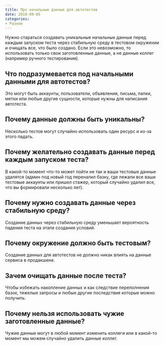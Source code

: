```yaml
---
title: Про начальные данные для автотестов
date: 2018-09-05
categories:
- Разное
---
```

Нужно стараться создавать уникальные начальные данные перед каждым запуском теста через стабильную среду в тестовом окружении и очищать все, что было создано.
Если это невозможно, то использовать только свои заготовленные данные, а не данные коллег (например ручного тестирования).

## Что подразумевается под начальными данными для автотестов?
Это могут быть аккаунты, пользователи, объявления, письма, папки, метки или любые другие сущности, которые нужны для написания автотеста.

## Почему данные должны быть уникальны?
Несколько тестов могут случайно использовать один ресурс и из-за этого падать.

## Почему желательно создавать данные перед каждым запуском теста?
В какой-то момент что-то может пойти не так и ваши тестовые данные удалятся (админ под новый год переналил базку, где лежали все ваши тестовые аккаунты или пришел стажер, который случайно удалил все, что вы формировали несколько лет).

## Почему нужно создавать данные через стабильную среду?
Создание данных через стабильную среду уменьшает вероятность падения теста на этапе создания условий.

## Почему окружение должно быть тестовым?
Создание данных для автотестов не должно никак влиять на данные сервиса в продакшене.

## Зачем очищать данные после теста?
Чтобы избежать накопление данных и как следствие переполнения базок, тяжелые запросы и любые другие последствия которые можно получить.

## Почему нельзя использовать чужие заготовленные данные?
Чужие данные могут в любой момент изменить коллеги или в какой-то момент мы можем случайно удалить данные коллег.


